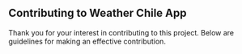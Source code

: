 ## Contributing to Weather Chile App

Thank you for your interest in contributing to this project. Below are guidelines for making an effective contribution.